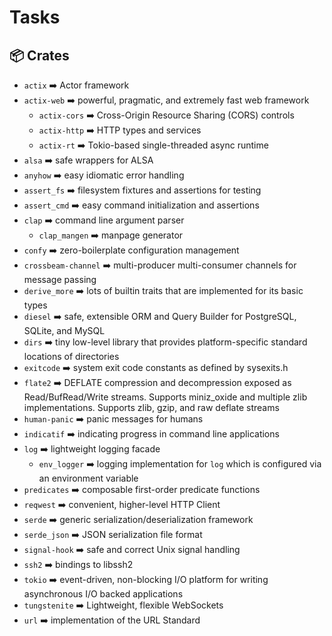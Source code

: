 # Tasks

## :package: Crates
- `actix` :arrow_right: Actor framework
- `actix-web` :arrow_right: powerful, pragmatic, and extremely fast web framework
  - `actix-cors` :arrow_right: Cross-Origin Resource Sharing (CORS) controls
  - `actix-http` :arrow_right: HTTP types and services
  - `actix-rt` :arrow_right: Tokio-based single-threaded async runtime
- `alsa` :arrow_right: safe wrappers for ALSA
- `anyhow` :arrow_right: easy idiomatic error handling
- `assert_fs` :arrow_right: filesystem fixtures and assertions for testing
- `assert_cmd` :arrow_right: easy command initialization and assertions
- `clap` :arrow_right: command line argument parser
  - `clap_mangen` :arrow_right: manpage generator
- `confy` :arrow_right: zero-boilerplate configuration management
- `crossbeam-channel` :arrow_right: multi-producer multi-consumer channels for message passing
- `derive_more` :arrow_right:  lots of builtin traits that are implemented for its basic types
- `diesel` :arrow_right: safe, extensible ORM and Query Builder for PostgreSQL, SQLite, and MySQL
- `dirs` :arrow_right: tiny low-level library that provides platform-specific standard locations of directories
- `exitcode` :arrow_right: system exit code constants as defined by sysexits.h
- `flate2` :arrow_right: DEFLATE compression and decompression exposed as Read/BufRead/Write streams. Supports miniz_oxide and multiple zlib implementations. Supports zlib, gzip, and raw deflate streams
- `human-panic` :arrow_right: panic messages for humans
- `indicatif` :arrow_right: indicating progress in command line applications
- `log` :arrow_right: lightweight logging facade
  - `env_logger` :arrow_right: logging implementation for `log` which is configured via an environment variable
- `predicates` :arrow_right: composable first-order predicate functions
- `reqwest` :arrow_right: convenient, higher-level HTTP Client
- `serde` :arrow_right: generic serialization/deserialization framework
- `serde_json` :arrow_right: JSON serialization file format
- `signal-hook` :arrow_right: safe and correct Unix signal handling
- `ssh2` :arrow_right: bindings to libssh2
- `tokio` :arrow_right: event-driven, non-blocking I/O platform for writing asynchronous I/O backed applications
- `tungstenite` :arrow_right: Lightweight, flexible WebSockets
- `url` :arrow_right: implementation of the URL Standard

